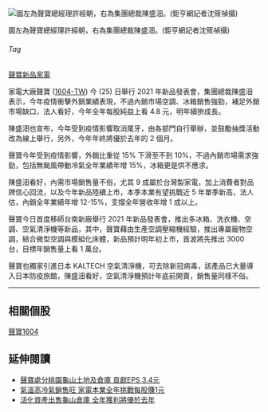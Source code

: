 ![圖左為聲寶總經理許經朝，右為集團總裁陳盛沺。(鉅亨網記者沈筱禎攝)](https://cimg.cnyes.cool/prod/news/4545249/l/f2f49eda9bec3da33473c59b59e2ea45.jpg)

圖左為聲寶總經理許經朝，右為集團總裁陳盛沺。(鉅亨網記者沈筱禎攝)

###### Tag

[聲寶](https://news.cnyes.com/tag/%E8%81%B2%E5%AF%B6)[新品](https://news.cnyes.com/tag/%E6%96%B0%E5%93%81)[家電](https://news.cnyes.com/tag/%E5%AE%B6%E9%9B%BB)

家電大廠聲寶 ([1604-TW](https://invest.cnyes.com/twstock/tws/1604)) 今 (25) 日舉行 2021 年新品發表會，集團總裁陳盛沺表示，今年疫情衝擊外銷業績表現，不過內銷市場空調、冰箱銷售強勁，補足外銷市場缺口，法人看好，今年全年每股純益上看 4.8 元，明年續拚成長。

陳盛沺也宣布，今年受到疫情影響取消尾牙，由各部門自行舉辦，並鼓勵抽獎活動改為線上舉行，另外，今年年終將優於去年的 2 個月。

聲寶今年受到疫情影響，外銷比重從 15% 下滑至不到 10%，不過內銷市場需求強勁，包括無颱風帶動冷氣全年業績年增 15%，冰箱更是供不應求。

陳盛沺看好，內需市場銷售量不俗，尤其 9 成屬於台灣製家電，加上消費者對品牌信心回流，以及今年新品陸續上市，本季本業有望挑戰近 5 年單季新高，法人估，內銷全年業績年增 12-15%，支撐全年營收年增 1 成以上。

聲寶今日首度移師台南新廠舉行 2021 年新品發表會，推出多冰箱、洗衣機、空調、空氣清淨機等新品，其中，聲寶藉由生產空調壓縮機經驗，推出專屬寵物空調，結合微型空調與模組化床體，新品預計明年初上市，首波將先推出 3000 台，目標年銷售量上看 1 萬台。

聲寶也獨家引進日本 KALTECH 空氣清淨機，可去除新冠病毒，該產品已大量導入日本防疫旅館，陳盛沺看好，空氣清淨機預計年底前開賣，銷售量同樣不俗。

* * *

相關個股
----

[聲寶1604](https://invest.cnyes.com/twstock/TWS/1604)

延伸閱讀
----

*   [聲寶處分桃園龜山土地及倉庫 貢獻EPS 3.4元](https://news.cnyes.com/news/id/4506354?exp=a "聲寶處分桃園龜山土地及倉庫 貢獻EPS 3.4元")
*   [氣溫高冷氣銷售旺 家電本業全年挑戰每股賺1元](https://news.cnyes.com/news/id/4520129?exp=a "氣溫高冷氣銷售旺 家電本業全年挑戰每股賺1元")
*   [活化資產出售龜山倉庫 全年獲利將優於去年](https://news.cnyes.com/news/id/4520148?exp=a "活化資產出售龜山倉庫 全年獲利將優於去年")